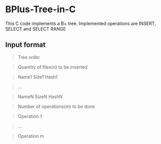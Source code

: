 # BPlus-Tree-in-C
This C code implements a B+ tree. Implemented operations are INSERT, SELECT and SELECT RANGE

## Input format
> Tree order

> Quantity of files(n) to be inserted

> Name1 Size1 Hash1

> ...

> NameN SizeN HashN

> Number of operations(m) to be done

> Operation 1

> ...

> Operation m
